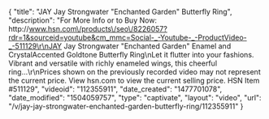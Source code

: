{
    "title": "JAY Jay Strongwater \"Enchanted Garden\" Butterfly Ring",
    "description": "For More Info or to Buy Now: http:\/\/www.hsn.com\/products\/seo\/8226057?rdr=1&sourceid=youtube&cm_mmc=Social-_-Youtube-_-ProductVideo-_-511129\r\nJAY Jay Strongwater \"Enchanted Garden\" Enamel and CrystalAccented Goldtone Butterfly Ring\nLet it flutter into your fashions. Vibrant and versatile with richly enameled wings, this cheerful ring...\r\nPrices shown on the previously recorded video may not represent the current price.  View hsn.com to view the current selling price. HSN Item #511129",
    "videoid": "112355911",
    "date_created": "1477701078",
    "date_modified": "1504059757",
    "type": "captivate",
    "layout": "video",
    "url": "\/v\/jay-jay-strongwater-enchanted-garden-butterfly-ring\/112355911"
}
